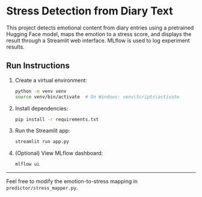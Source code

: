 # Stress Detection from Diary Text

This project detects emotional content from diary entries using a pretrained Hugging Face model, maps the emotion to a stress score, and displays the result through a Streamlit web interface. MLflow is used to log experiment results.

## Run Instructions
1. Create a virtual environment:
   ```bash
   python -m venv venv
   source venv/bin/activate  # On Windows: venv\Scripts\activate
   ```

2. Install dependencies:
   ```bash
   pip install -r requirements.txt
   ```

3. Run the Streamlit app:
   ```bash
   streamlit run app.py
   ```

4. (Optional) View MLflow dashboard:
   ```bash
   mlflow ui
   ```

---
Feel free to modify the emotion-to-stress mapping in `predictor/stress_mapper.py`.
